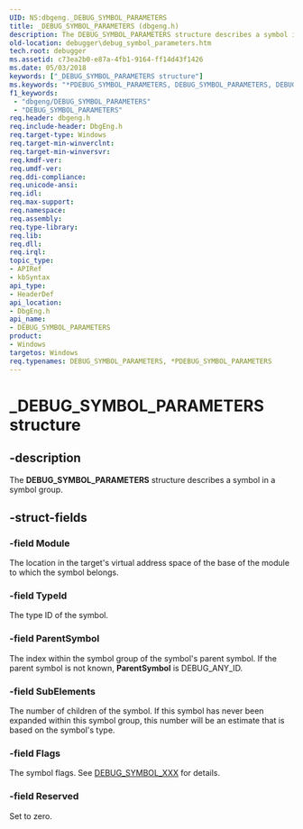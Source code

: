 ```yaml
---
UID: NS:dbgeng._DEBUG_SYMBOL_PARAMETERS
title: _DEBUG_SYMBOL_PARAMETERS (dbgeng.h)
description: The DEBUG_SYMBOL_PARAMETERS structure describes a symbol in a symbol group.
old-location: debugger\debug_symbol_parameters.htm
tech.root: debugger
ms.assetid: c73ea2b0-e87a-4fb1-9164-ff14d43f1426
ms.date: 05/03/2018
keywords: ["_DEBUG_SYMBOL_PARAMETERS structure"]
ms.keywords: "*PDEBUG_SYMBOL_PARAMETERS, DEBUG_SYMBOL_PARAMETERS, DEBUG_SYMBOL_PARAMETERS structure [Windows Debugging], PDEBUG_SYMBOL_PARAMETERS, PDEBUG_SYMBOL_PARAMETERS structure pointer [Windows Debugging], Structures_d79dd552-1acf-4023-99e0-418639a54782.xml, _DEBUG_SYMBOL_PARAMETERS, dbgeng/DEBUG_SYMBOL_PARAMETERS, dbgeng/PDEBUG_SYMBOL_PARAMETERS, debugger.debug_symbol_parameters"
f1_keywords:
 - "dbgeng/DEBUG_SYMBOL_PARAMETERS"
 - "DEBUG_SYMBOL_PARAMETERS"
req.header: dbgeng.h
req.include-header: DbgEng.h
req.target-type: Windows
req.target-min-winverclnt: 
req.target-min-winversvr: 
req.kmdf-ver: 
req.umdf-ver: 
req.ddi-compliance: 
req.unicode-ansi: 
req.idl: 
req.max-support: 
req.namespace: 
req.assembly: 
req.type-library: 
req.lib: 
req.dll: 
req.irql: 
topic_type:
- APIRef
- kbSyntax
api_type:
- HeaderDef
api_location:
- DbgEng.h
api_name:
- DEBUG_SYMBOL_PARAMETERS
product:
- Windows
targetos: Windows
req.typenames: DEBUG_SYMBOL_PARAMETERS, *PDEBUG_SYMBOL_PARAMETERS
---
```


# _DEBUG_SYMBOL_PARAMETERS structure


## -description


The <b>DEBUG_SYMBOL_PARAMETERS</b> structure describes a symbol in a symbol group.


## -struct-fields




### -field Module

The location in the target's virtual address space of the base of the module to which the symbol belongs.


### -field TypeId

The type ID of the symbol.


### -field ParentSymbol

The index within the symbol group of the symbol's parent symbol.  If the parent symbol is not known, <b>ParentSymbol</b> is DEBUG_ANY_ID.


### -field SubElements

The number of children of the symbol.  If this symbol has never been expanded within this symbol group, this number will be an estimate that is based on the symbol's type.


### -field Flags

The symbol flags.  See <a href="https://docs.microsoft.com/windows-hardware/drivers/debugger/debug-symbol-xxx">DEBUG_SYMBOL_XXX</a> for details.


### -field Reserved

Set to zero.

